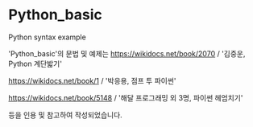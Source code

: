 # Python_basic
Python syntax example


'Python_basic'의 문법 및 예제는
https://wikidocs.net/book/2070 / '김중운, Python 계단밟기'

https://wikidocs.net/book/1 / '박응용, 점프 투 파이썬'

https://wikidocs.net/book/5148 / '해달 프로그래밍 외 3명, 파이썬 헤엄치기' 


등을 인용 및 참고하여 작성되었습니다.
